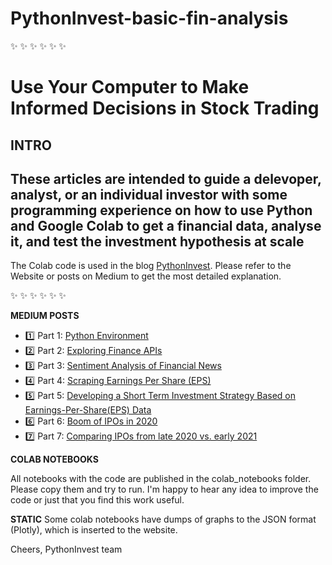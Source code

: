 # PythonInvest-basic-fin-analysis
:sparkles: :sparkles: :sparkles: :sparkles: :sparkles: :sparkles:

# Use Your Computer to Make Informed Decisions in Stock Trading

**INTRO**
-------------------------------------
 These articles are intended to guide a delevoper, analyst, or an individual investor with some programming experience on how to use Python and  Google Colab to get a financial data, analyse it, and test the investment hypothesis at scale
------------------------------------- 

The Colab code is used in the blog [PythonInvest](https://pythoninvest.com). Please refer to the Website or posts on Medium to get the most detailed explanation.

:sparkles: :sparkles: :sparkles: :sparkles: :sparkles: :sparkles:

**MEDIUM POSTS**
* :one:	Part 1: [Python Environment](https://realmistic.medium.com/use-your-computer-to-make-informed-decisions-in-stock-trading-practical-introduction-part-1-e9bbbaa95fee) 
* :two:	Part 2: [Exploring Finance APIs](https://realmistic.medium.com/use-your-computer-to-make-informed-decisions-in-stock-trading-practical-introduction-part-2-832e6f67f590) 
* :three:	Part 3: [Sentiment Analysis of Financial News](https://realmistic.medium.com/use-your-computer-to-make-informed-decisions-in-stock-trading-practical-introduction-part-3-7c520cf32d39) 
* :four:	Part 4: [Scraping Earnings Per Share (EPS)](https://realmistic.medium.com/use-your-computer-to-make-informed-decisions-in-stock-trading-practical-introduction-part-4-8d79b45db095) 
* :five:	Part 5: [Developing a Short Term Investment Strategy Based on Earnings-Per-Share(EPS) Data](https://realmistic.medium.com/use-your-computer-to-make-informed-decisions-in-stock-trading-practical-introduction-part-1-e9bbbaa95fee) 
* :six:	Part 6: [Boom of IPOs in 2020](https://realmistic.medium.com/use-your-computer-to-make-informed-decisions-in-stock-trading-practical-introduction-part-6-364a780bb30b)  
* 7️⃣	Part 7: [Comparing IPOs from late 2020 vs. early 2021](https://realmistic.medium.com/use-your-computer-to-make-informed-decisions-in-stock-trading-practical-introduction-part-7-4faae9f4c209)  


**COLAB NOTEBOOKS**
 
 All notebooks with the code are published in the colab_notebooks folder. Please copy them and try to run.
 I'm happy to hear any idea to improve the code or just that you find this work useful.

**STATIC**
 Some colab notebooks have dumps of graphs to the JSON format (Plotly), which is inserted to the website.

Cheers,
PythonInvest team
